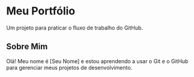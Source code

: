 # Meu Portfólio

Um projeto para praticar o fluxo de trabalho do GitHub.
## Sobre Mim
Olá! Meu nome é [Seu Nome] e estou aprendendo a usar o Git
e o GitHub para gerenciar meus projetos de
desenvolvimento.
